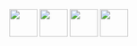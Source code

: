 <div>
  <img src= "https://logos-download.com/wp-content/uploads/2016/10/Python_logo_icon.png" width="50">
  <img src= "https://cdn.freebiesupply.com/logos/large/2x/html5-logo-png-transparent.png" width="50">
  <img src= "https://cdn.freebiesupply.com/logos/large/2x/css3-logo-png-transparent.png" width="50">
  <img src= "https://1000logos.net/wp-content/uploads/2020/09/JavaScript-Logo-2048x1280.png" width="50">
</div>

<!--



-->

